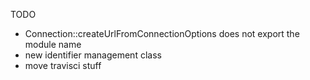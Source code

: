 TODO

* Connection::createUrlFromConnectionOptions does not export the module name
* new identifier management class
* move travisci stuff

